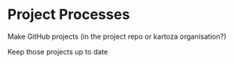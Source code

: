 # Project Processes

Make GitHub projects (in the project repo or kartoza organisation?)

Keep those projects up to date
